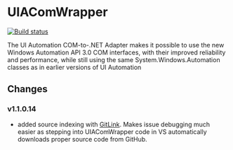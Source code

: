UIAComWrapper
=============

[![Build status](https://ci.appveyor.com/api/projects/status/oje79eml48u4t5aa/branch/master?svg=true)](https://ci.appveyor.com/project/ivan-danilov/uiacomwrapper/branch/master)

The UI Automation COM-to-.NET Adapter makes it possible to use the new Windows Automation API 3.0 COM interfaces, with their improved reliability and performance, while still using the same System.Windows.Automation classes as in earlier versions of UI Automation

Changes
-------
### v1.1.0.14 
- added source indexing with [GitLink](https://github.com/GitTools/GitLink). Makes issue debugging much easier as stepping into UIAComWrapper code in VS automatically downloads proper source code from GitHub.